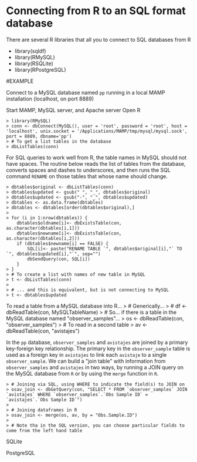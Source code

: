 # Connecting from R to an SQL format database

There are several R libraries that all you to connect to SQL databases from R

- library(sqldf)
- library(RMySQL)
- library(RSQLite)
- library(RPostgreSQL)

#EXAMPLE

Connect to a MySQL database named `pp` running in a local MAMP installation (localhost, on port 8889)

Start MAMP, MySQL server, and Apache server
Open R

	> library(RMySQL)
	> conn <- dbConnect(MySQL(), user = 'root', password = 'root', host = 'localhost', unix.socket = '/Applications/MAMP/tmp/mysql/mysql.sock', port = 8889, dbname='pp')
	> # To get a list tables in the database
	> dbListTables(conn)

For SQL queries to work well from R, the table names in MySQL should not have spaces. The routine below reads the list of tables from the database, converts spaces and dashes to underscores, and then runs the SQL command `RENAME` on those tables that whose name should change.

	> dbtables$original <- dbListTables(conn)
	> dbtables$updated <- gsub(" ", "_", dbtables$original)
	> dbtables$updated <- gsub("-", "_", dbtables$updated)
	> dbtables <- as.data.frame(dbtables)
	> dbtables <- dbtables[order(dbtables$original),]
	>
	> for (i in 1:nrow(dbtables)) {
		dbtables$oldname[i]<- dbExistsTable(con, as.character(dbtables[i,1]))
		dbtables$newname[i]<- dbExistsTable(con, as.character(dbtables[i,2]))
		if (dbtables$newname[i] == FALSE) {
			SQL[i]<- paste("RENAME TABLE `", dbtables$original[i],"` TO `", dbtables$updated[i],"`", sep="")
			dbSendQuery(con, SQL[i])
		}
	> }
	> # To create a list with names of new table in MySQL
	> t <- dbListTables(conn)
	> 
	> # ... and this is equivalent, but is not connecting to MySQL 
	> t <- dbtables$updated
	
To read a table from a MySQL database into R...
	> # Generically...
	> # df <- dbReadTable(con, MySQLTableName)
	> # So... if there is a table in the MySQL database named "observer_samples"...
	> os <- dbReadTable(con, "observer_samples")
	> # To read in a second table
	> av <- dbReadTable(con, "avistajes")

In the `pp` database, `observer_samples` and `avistajes` are joined by a primary key-foreign key relationship. The primary key in the `observer_sample` table is used as a foreign key in `avistajes` to link each `avistaje` to a single `observer_sample`. We can build a "join table" with information from `observer_samples` and `avistajes` in two ways, by running a JOIN query on the MySQL database from `R` or by using the `merge` function in `R`.

	> # Joining via SQL, using WHERE to indicate the field(s) to JOIN on
	> osav_join <- dbGetQuery(con, "SELECT * FROM `observer_samples` JOIN `avistajes` WHERE `observer_samples`.`Obs Sample ID` = `avistajes`.`Obs Sample ID`")
	>
	> # Joining dataframes in R
	> osav_join <- merge(os, av, by = "Obs.Sample.ID")
	> 
	> # Note tha in the SQL version, you can choose particular fields to come from the left hand table
	
SQLite


PostgreSQL


